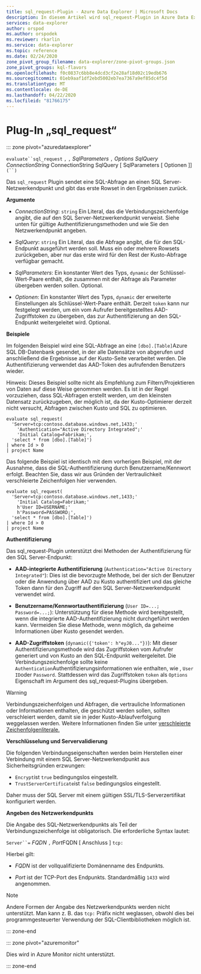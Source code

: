 ```yaml
---
title: sql_request-Plugin - Azure Data Explorer | Microsoft Docs
description: In diesem Artikel wird sql_request-Plugin in Azure Data Explorer beschrieben.
services: data-explorer
author: orspod
ms.author: orspodek
ms.reviewer: rkarlin
ms.service: data-explorer
ms.topic: reference
ms.date: 02/24/2020
zone_pivot_group_filename: data-explorer/zone-pivot-groups.json
zone_pivot_groups: kql-flavors
ms.openlocfilehash: f0c0837c6bb8e4dcd3cf2e28af18d02c19edb676
ms.sourcegitcommit: 01eb9aaf1df2ebd5002eb7ea7367a9ef85dc4f5d
ms.translationtype: MT
ms.contentlocale: de-DE
ms.lasthandoff: 04/22/2020
ms.locfileid: "81766175"
---
```

# <a name="sql_request-plugin"></a>Plug-In „sql_request“

::: zone pivot="azuredataexplorer"

  `evaluate``sql_request` `,` `,` *SqlParameters* `,` *Options* *SqlQuery* *ConnectionString* ConnectionString SqlQuery [ SqlParameters [ Optionen ]] `(``)`

Das `sql_request` Plugin sendet eine SQL-Abfrage an einen SQL Server-Netzwerkendpunkt und gibt das erste Rowset in den Ergebnissen zurück.

**Argumente**

* *ConnectionString*: `string` Ein Literal, das die Verbindungszeichenfolge angibt, die auf den SQL Server-Netzwerkendpunkt verweist. Siehe unten für gültige Authentifizierungsmethoden und wie Sie den Netzwerkendpunkt angeben.

* *SqlQuery*: `string` Ein Literal, das die Abfrage angibt, die für den SQL-Endpunkt ausgeführt werden soll. Muss ein oder mehrere Rowsets zurückgeben, aber nur das erste wird für den Rest der Kusto-Abfrage verfügbar gemacht.

* *SqlParameters*: Ein konstanter Wert des Typs, `dynamic` der Schlüssel-Wert-Paare enthält, die zusammen mit der Abfrage als Parameter übergeben werden sollen. Optional.
  
* *Optionen*: Ein konstanter Wert des Typs, `dynamic` der erweiterte Einstellungen als Schlüssel-Wert-Paare enthält. Derzeit `token` kann nur festgelegt werden, um ein vom Aufrufer bereitgestelltes AAD-Zugriffstoken zu übergeben, das zur Authentifizierung an den SQL-Endpunkt weitergeleitet wird. Optional.

**Beispiele**

Im folgenden Beispiel wird eine SQL-Abfrage an eine `[dbo].[Table]`Azure SQL DB-Datenbank gesendet, in der alle Datensätze von abgerufen und anschließend die Ergebnisse auf der Kusto-Seite verarbeitet werden. Die Authentifizierung verwendet das AAD-Token des aufrufenden Benutzers wieder.

Hinweis: Dieses Beispiel sollte nicht als Empfehlung zum Filtern/Projektieren von Daten auf diese Weise genommen werden. Es ist in der Regel vorzuziehen, dass SQL-Abfragen erstellt werden, um den kleinsten Datensatz zurückzugeben, der möglich ist, da der Kusto-Optimierer derzeit nicht versucht, Abfragen zwischen Kusto und SQL zu optimieren.

```kusto
evaluate sql_request(
  'Server=tcp:contoso.database.windows.net,1433;'
    'Authentication="Active Directory Integrated";'
    'Initial Catalog=Fabrikam;',
  'select * from [dbo].[Table]')
| where Id > 0
| project Name
```

Das folgende Beispiel ist identisch mit dem vorherigen Beispiel, mit der Ausnahme, dass die SQL-Authentifizierung durch Benutzername/Kennwort erfolgt. Beachten Sie, dass wir aus Gründen der Vertraulichkeit verschleierte Zeichenfolgen hier verwenden.

```kusto
evaluate sql_request(
  'Server=tcp:contoso.database.windows.net,1433;'
    'Initial Catalog=Fabrikam;'
    h'User ID=USERNAME;'
    h'Password=PASSWORD;',
  'select * from [dbo].[Table]')
| where Id > 0
| project Name
```

**Authentifizierung**

Das sql_request-Plugin unterstützt drei Methoden der Authentifizierung für den SQL Server-Endpunkt:

* **AAD-integrierte Authentifizierung** (`Authentication="Active Directory Integrated"`): Dies ist die bevorzugte Methode, bei der sich der Benutzer oder die Anwendung über AAD zu Kusto authentifiziert und das gleiche Token dann für den Zugriff auf den SQL Server-Netzwerkendpunkt verwendet wird.

* **Benutzername/Kennwortauthentifizierung** (`User ID=...; Password=...;`): Unterstützung für diese Methode wird bereitgestellt, wenn die integrierte AAD-Authentifizierung nicht durchgeführt werden kann. Vermeiden Sie diese Methode, wenn möglich, da geheime Informationen über Kusto gesendet werden.

* **AAD-Zugriffstoken** (`dynamic({'token': h"eyJ0..."})`): Mit dieser Authentifizierungsmethode wird das Zugriffstoken vom Aufrufer generiert und von Kusto an den SQL-Endpunkt weitergeleitet. Die Verbindungszeichenfolge sollte keine `Authentication`Authentifizierungsinformationen wie enthalten, wie , `User ID`oder `Password`. Stattdessen wird das Zugriffstoken `token` als `Options` Eigenschaft im Argument des sql_request-Plugins übergeben.
     
> [!WARNING]
> Verbindungszeichenfolgen und Abfragen, die vertrauliche Informationen oder Informationen enthalten, die geschützt werden sollen, sollten verschleiert werden, damit sie in jeder Kusto-Ablaufverfolgung weggelassen werden.
> Weitere Informationen finden Sie unter [verschleierte Zeichenfolgenliterale.](scalar-data-types/string.md#obfuscated-string-literals)

**Verschlüsselung und Servervalidierung**

Die folgenden Verbindungseigenschaften werden beim Herstellen einer Verbindung mit einem SQL Server-Netzwerkendpunkt aus Sicherheitsgründen erzwungen:

* `Encrypt`ist `true` bedingungslos eingestellt.
* `TrustServerCertificate`ist `false` bedingungslos eingestellt.

Daher muss der SQL Server mit einem gültigen SSL/TLS-Serverzertifikat konfiguriert werden.

**Angeben des Netzwerkendpunkts**

Die Angabe des SQL-Netzwerkendpunkts als Teil der Verbindungszeichenfolge ist obligatorisch.
Die erforderliche Syntax lautet:

`Server``=` *FQDN* `,` *Port*FQDN [ Anschluss ] `tcp:`

Hierbei gilt:

* *FQDN* ist der vollqualifizierte Domänenname des Endpunkts.

* *Port* ist der TCP-Port des Endpunkts. Standardmäßig `1433` wird angenommen.

> [!NOTE]
> Andere Formen der Angabe des Netzwerkendpunkts werden nicht unterstützt.
> Man kann z. B. das `tcp:` Präfix nicht weglassen, obwohl dies bei programmgesteuerter Verwendung der SQL-Clientbibliotheken möglich ist.



::: zone-end

::: zone pivot="azuremonitor"

Dies wird in Azure Monitor nicht unterstützt.

::: zone-end
